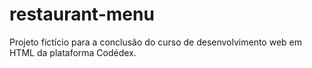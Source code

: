 # restaurant-menu
Projeto fictício para a conclusão do curso de desenvolvimento web em HTML da plataforma Codédex.
